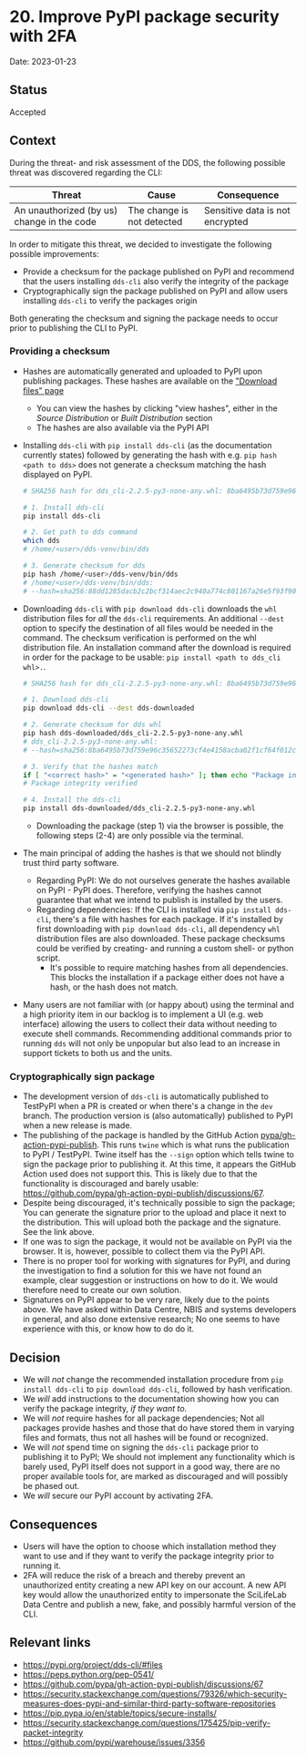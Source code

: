 # 20. Improve PyPI package security with 2FA

Date: 2023-01-23

## Status

Accepted

## Context

During the threat- and risk assessment of the DDS, the following possible threat was discovered regarding the CLI:

| Threat                                     | Cause                      | Consequence                     |
| ------------------------------------------ | -------------------------- | ------------------------------- |
| An unauthorized (by us) change in the code | The change is not detected | Sensitive data is not encrypted |

In order to mitigate this threat, we decided to investigate the following possible improvements:

- Provide a checksum for the package published on PyPI and recommend that the users installing `dds-cli` also verify the integrity of the package
- Cryptographically sign the package published on PyPI and allow users installing `dds-cli` to verify the packages origin

Both generating the checksum and signing the package needs to occur prior to publishing the CLI to PyPI.

### Providing a checksum

- Hashes are automatically generated and uploaded to PyPI upon publishing packages. These hashes are available on the ["Download files" page](https://pypi.org/project/dds-cli/#files)
  - You can view the hashes by clicking "view hashes", either in the _Source Distribution_ or _Built Distribution_ section
  - The hashes are also available via the PyPI API

- Installing `dds-cli` with `pip install dds-cli` (as the documentation currently states) followed by generating the hash with e.g. `pip hash <path to dds>` does not generate a checksum matching the hash displayed on PyPI.

  ```bash
  # SHA256 hash for dds_cli-2.2.5-py3-none-any.whl: 8ba6495b73d759e96c35652273cf4e4158acba02f1cf64f012cc67cf2e346cae

  # 1. Install dds-cli
  pip install dds-cli

  # 2. Get path to dds command
  which dds
  # /home/<user>/dds-venv/bin/dds

  # 3. Generate checksum for dds
  pip hash /home/<user>/dds-venv/bin/dds
  # /home/<user>/dds-venv/bin/dds:
  # --hash=sha256:88dd1285dacb2c2bcf314aec2c940a774c801167a26e5f93f90c649fbed2e9a0
  ```

- Downloading `dds-cli` with `pip download dds-cli` downloads the `whl` distribution files for _all_ the `dds-cli` requirements. An additional `--dest` option to specify the destination of all files would be needed in the command. The checksum verification is performed on the whl distribution file. An installation command after the download is required in order for the package to be usable: `pip install <path to dds_cli whl>.`.

  ```bash
  # SHA256 hash for dds_cli-2.2.5-py3-none-any.whl: 8ba6495b73d759e96c35652273cf4e4158acba02f1cf64f012cc67cf2e346cae

  # 1. Download dds-cli
  pip download dds-cli --dest dds-downloaded

  # 2. Generate checksum for dds whl
  pip hash dds-downloaded/dds_cli-2.2.5-py3-none-any.whl
  # dds_cli-2.2.5-py3-none-any.whl:
  # --hash=sha256:8ba6495b73d759e96c35652273cf4e4158acba02f1cf64f012cc67cf2e346cae

  # 3. Verify that the hashes match
  if [ "<correct hash>" = "<generated hash>" ]; then echo "Package integrity verified"; else echo "Package compromised!"; fi
  # Package integrity verified

  # 4. Install the dds-cli
  pip install dds-downloaded/dds_cli-2.2.5-py3-none-any.whl
  ```

  - Downloading the package (step 1) via the browser is possible, the following steps (2-4) are only possible via the terminal.

- The main principal of adding the hashes is that we should not blindly trust third party software.
  - Regarding PyPI: We do not ourselves generate the hashes available on PyPI - PyPI does. Therefore, verifying the hashes cannot guarantee that what we intend to publish is installed by the users.
  - Regarding dependencies: If the CLI is installed via `pip install dds-cli`, there's a file with hashes for each package. If it's installed by first downloading with `pip download dds-cli`, all dependency `whl` distribution files are also downloaded. These package checksums could be verified by creating- and running a custom shell- or python script.
    - It's possible to require matching hashes from all dependencies. This blocks the installation if a package either does not have a hash, or the hash does not match.

- Many users are not familiar with (or happy about) using the terminal and a high priority item in our backlog is to implement a UI (e.g. web interface) allowing the users to collect their data without needing to execute shell commands. Recommending additional commands prior to running `dds` will not only be unpopular but also lead to an increase in support tickets to both us and the units.

### Cryptographically sign package

- The development version of `dds-cli` is automatically published to TestPyPI when a PR is created or when there's a change in the `dev` branch. The production version is (also automatically) published to PyPI when a new release is made.
- The publishing of the package is handled by the GitHub Action [pypa/gh-action-pypi-publish](https://github.com/pypa/gh-action-pypi-publish). This runs `twine` which is what runs the publication to PyPI / TestPyPI. Twine itself has the `--sign` option which tells twine to sign the package prior to publishing it. At this time, it appears the GitHub Action used does not support this. This is likely due to that the functionality is discouraged and barely usable: https://github.com/pypa/gh-action-pypi-publish/discussions/67.
- Despite being discouraged, it's technically possible to sign the package; You can generate the signature prior to the upload and place it next to the distribution. This will upload both the package and the signature. See the link above.
- If one was to sign the package, it would not be available on PyPI via the browser. It is, however, possible to collect them via the PyPI API.
- There is no proper tool for working with signatures for PyPI, and during the investigation to find a solution for this we have not found an example, clear suggestion or instructions on how to do it. We would therefore need to create our own solution.
- Signatures on PyPI appear to be very rare, likely due to the points above. We have asked within Data Centre, NBIS and systems developers in general, and also done extensive research; No one seems to have experience with this, or know how to do do it.

## Decision

- We will _not_ change the recommended installation procedure from `pip install dds-cli` to `pip download dds-cli`, followed by hash verification.
- We _will_ add instructions to the documentation showing how you can verify the package integrity, _if they want to_.
- We will _not_ require hashes for all package dependencies; Not all packages provide hashes and those that do have stored them in varying files and formats, thus not all hashes will be found or recognized.
- We will _not_ spend time on signing the `dds-cli` package prior to publishing it to PyPI; We should not implement any functionality which is barely used, PyPI itself does not support in a good way, there are no proper available tools for, are marked as discouraged and will possibly be phased out.
- We _will_ secure our PyPI account by activating 2FA.

## Consequences

- Users will have the option to choose which installation method they want to use and if they want to verify the package integrity prior to running it.
- 2FA will reduce the risk of a breach and thereby prevent an unauthorized entity creating a new API key on our account. A new API key would allow the unauthorized entity to impersonate the SciLifeLab Data Centre and publish a new, fake, and possibly harmful version of the CLI.

## Relevant links

- https://pypi.org/project/dds-cli/#files
- https://peps.python.org/pep-0541/
- https://github.com/pypa/gh-action-pypi-publish/discussions/67
- https://security.stackexchange.com/questions/79326/which-security-measures-does-pypi-and-similar-third-party-software-repositories
- https://pip.pypa.io/en/stable/topics/secure-installs/
- https://security.stackexchange.com/questions/175425/pip-verify-packet-integrity
- https://github.com/pypi/warehouse/issues/3356

